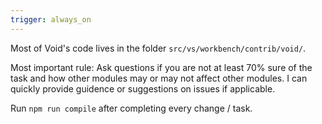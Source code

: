 ```yaml
---
trigger: always_on
---
```


Most of Void's code lives in the folder `src/vs/workbench/contrib/void/`.

Most important rule: Ask questions if you are not at least 70% sure of the task and how other modules may or may not affect other modules. I can quickly provide guidence or suggestions on issues if applicable.

Run `npm run compile` after completing every change / task.
